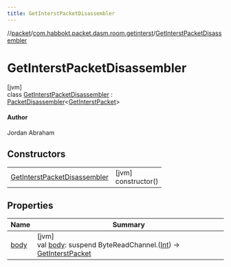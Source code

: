 ```yaml
---
title: GetInterstPacketDisassembler
---
```

//[packet](../../../index.html)/[com.habbokt.packet.dasm.room.getinterst](../index.html)/[GetInterstPacketDisassembler](index.html)



# GetInterstPacketDisassembler



[jvm]\
class [GetInterstPacketDisassembler](index.html) : [PacketDisassembler](../../../../api/api/com.habbokt.api.packet/-packet-disassembler/index.html)&lt;[GetInterstPacket](../-get-interst-packet/index.html)&gt; 

#### Author



Jordan Abraham



## Constructors


| | |
|---|---|
| [GetInterstPacketDisassembler](-get-interst-packet-disassembler.html) | [jvm]<br>constructor() |


## Properties


| Name | Summary |
|---|---|
| [body](../../com.habbokt.packet.dasm.room.roomdirectory/-room-directory-packet-disassembler/index.html#-87527971%2FProperties%2F-1665284158) | [jvm]<br>val [body](../../com.habbokt.packet.dasm.room.roomdirectory/-room-directory-packet-disassembler/index.html#-87527971%2FProperties%2F-1665284158): suspend ByteReadChannel.([Int](https://kotlinlang.org/api/latest/jvm/stdlib/kotlin/-int/index.html)) -&gt; [GetInterstPacket](../-get-interst-packet/index.html) |


